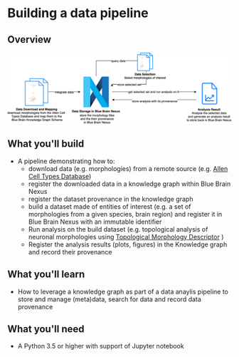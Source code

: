 
# Building a data pipeline


## Overview

![Data pipeline](./assets/bbp_workshop_data_pipeline.png)

## What you'll build

* A pipeline demonstrating how to: 
    * download data (e.g. morphologies) from a remote source (e.g. [Allen Cell Types Database](https://celltypes.brain-map.org/))
    * register the downloaded data in a knowledge graph within Blue Brain Nexus
    * register the dataset provenance in the knowledge graph
    * build a dataset made of entities of interest (e.g. a set of morphologies from a given species, brain region) and register it in Blue Brain Nexus with an immutable identifier
    * Run analysis on the build dataset (e.g. topological analysis of neuronal morphologies using [Topological Morphology Descriptor](https://github.com/BlueBrain/TMD) )
    * Register the analysis results (plots, figures) in the Knowledge graph and record their provenance
    
  

## What you'll learn

* How to leverage a knowledge graph as part of a data anaylis pipeline to store and manage (meta)data, search for data and record data provenance


## What you'll need

* A Python 3.5 or higher with support of Jupyter notebook
